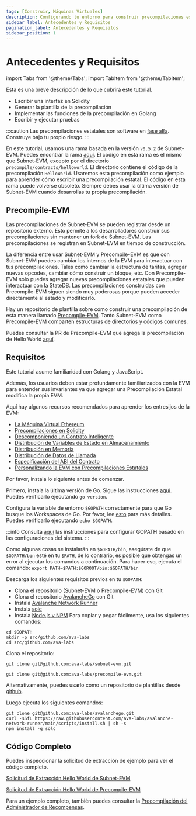 ```yaml
---
tags: [Construir, Máquinas Virtuales]
description: Configurando tu entorno para construir precompilaciones estatales en EVM
sidebar_label: Antecedentes y Requisitos
pagination_label: Antecedentes y Requisitos
sidebar_position: 1
---
```


# Antecedentes y Requisitos

import Tabs from '@theme/Tabs';
import TabItem from '@theme/TabItem';

Esta es una breve descripción de lo que cubrirá este tutorial.

- Escribir una interfaz en Solidity
- Generar la plantilla de la precompilación
- Implementar las funciones de la precompilación en Golang
- Escribir y ejecutar pruebas

:::caution
Las precompilaciones estatales son software en [fase alfa](https://es.wikipedia.org/wiki/Ciclo_de_vida_de_liberaci%C3%B3n_de_software#Alfa).
Construye bajo tu propio riesgo.
:::

En este tutorial, usamos una rama basada en la versión `v0.5.2` de Subnet-EVM. Puedes encontrar la rama
[aquí](https://github.com/ava-labs/subnet-evm/tree/helloworld-official-tutorial-v2). El código en esta
rama es el mismo que Subnet-EVM, excepto por el directorio `precompile/contracts/helloworld`. El
directorio contiene el código de la precompilación `HelloWorld`. Usaremos esta
precompilación como ejemplo para aprender cómo escribir una precompilación estatal. El código en esta rama puede volverse
obsoleto. Siempre debes usar la última versión de Subnet-EVM cuando desarrollas tu propia precompilación.

## Precompile-EVM

Las precompilaciones de Subnet-EVM se pueden registrar desde un repositorio externo.
Esto permite a los desarrolladores construir sus precompilaciones sin mantener un fork de Subnet-EVM.
Las precompilaciones se registran en Subnet-EVM en tiempo de construcción.

La diferencia entre usar Subnet-EVM y Precompile-EVM es que con Subnet-EVM puedes cambiar los internos de la EVM
para interactuar con tus precompilaciones.
Tales como cambiar la estructura de tarifas, agregar nuevas opcodes, cambiar cómo construir un bloque, etc.
Con Precompile-EVM solo puedes agregar nuevas precompilaciones estatales que pueden interactuar con la StateDB.
Las precompilaciones construidas con Precompile-EVM siguen siendo muy poderosas porque pueden acceder directamente al
estado y modificarlo.

Hay un repositorio de plantilla sobre cómo construir una precompilación de esta manera llamado
[Precompile-EVM](https://github.com/ava-labs/precompile-evm). Tanto Subnet-EVM como Precompile-EVM comparten
estructuras de directorios y códigos comunes.

Puedes consultar la PR de Precompile-EVM que agrega la precompilación de Hello World [aquí](https://github.com/ava-labs/precompile-evm/pull/12).

## Requisitos

Este tutorial asume familiaridad con Golang y JavaScript.

Además, los usuarios deben estar profundamente familiarizados con la EVM para entender sus invariantes
ya que agregar una Precompilación Estatal modifica la propia EVM.

Aquí hay algunos recursos recomendados para aprender los entresijos de la EVM:

- [La Máquina Virtual Ethereum](https://github.com/ethereumbook/ethereumbook/blob/develop/13evm.asciidoc)
- [Precompilaciones en Solidity](https://medium.com/@rbkhmrcr/precompiles-solidity-e5d29bd428c4)
- [Descomponiendo un Contrato Inteligente](https://blog.openzeppelin.com/deconstructing-a-solidity-contract-part-i-introduction-832efd2d7737/)
- [Distribución de Variables de Estado en Almacenamiento](https://docs.soliditylang.org/en/v0.8.10/internals/layout_in_storage.html)
- [Distribución en Memoria](https://docs.soliditylang.org/en/v0.8.10/internals/layout_in_memory.html)
- [Distribución de Datos de Llamada](https://docs.soliditylang.org/en/v0.8.10/internals/layout_in_calldata.html)
- [Especificación del ABI del Contrato](https://docs.soliditylang.org/en/v0.8.10/abi-spec.html)
- [Personalizando la EVM con Precompilaciones Estatales](https://medium.com/avalancheavax/customizing-the-evm-with-stateful-precompiles-f44a34f39efd)

Por favor, instala lo siguiente antes de comenzar.

Primero, instala la última versión de Go. Sigue las instrucciones [aquí](https://go.dev/doc/install).
Puedes verificarlo ejecutando `go version`.

Configura la variable de entorno `$GOPATH` correctamente para que Go busque los Workspaces de Go. Por favor, lee
[esto](https://go.dev/doc/gopath_code) para más detalles. Puedes verificarlo ejecutando `echo $GOPATH`.

:::info
Consulta [aquí](https://github.com/golang/go/wiki/SettingGOPATH) las instrucciones para configurar
GOPATH basado en las configuraciones del sistema.
:::

Como algunas cosas se instalarán en `$GOPATH/bin`, asegúrate de que `$GOPATH/bin` esté en tu
`$PATH`, de lo contrario, es posible que obtengas un error al ejecutar los comandos a continuación.
Para hacer eso, ejecuta el comando: `export PATH=$PATH:$GOROOT/bin:$GOPATH/bin`

Descarga los siguientes requisitos previos en tu `$GOPATH`:

- Clona el repositorio (Subnet-EVM o Precompile-EVM) con Git
- Clona el repositorio [AvalancheGo](https://github.com/ava-labs/avalanchego) con Git
- Instala [Avalanche Network Runner](/tooling/network-runner.md)
- Instala [solc](https://github.com/ethereum/solc-js#usage-on-the-command-line)
- Instala [Node.js y NPM](https://nodejs.org/en/download)
  Para copiar y pegar fácilmente, usa los siguientes comandos:

```shell
cd $GOPATH
mkdir -p src/github.com/ava-labs
cd src/github.com/ava-labs
```

Clona el repositorio:

<!-- vale off -->

<Tabs groupId="evm-tabs">
<TabItem value="subnet-evm-tab" label="Subnet-EVM" default>

```shell
git clone git@github.com:ava-labs/subnet-evm.git
```

</TabItem>
<TabItem value="precompile-evm-tab" label="Precompile-EVM" >

```shell
git clone git@github.com:ava-labs/precompile-evm.git
```

Alternativamente, puedes usarlo como un repositorio de plantillas desde [github](https://github.com/ava-labs/precompile-evm/generate).

</TabItem>
</Tabs>

<!-- vale on -->

Luego ejecuta los siguientes comandos:

```shell
git clone git@github.com:ava-labs/avalanchego.git
curl -sSfL https://raw.githubusercontent.com/ava-labs/avalanche-network-runner/main/scripts/install.sh | sh -s
npm install -g solc
```

## Código Completo

Puedes inspeccionar la solicitud de extracción de ejemplo para ver el código completo.

<!-- vale off -->

<Tabs groupId="evm-tabs">
<TabItem value="subnet-evm-tab" label="Subnet-EVM" default>

[Solicitud de Extracción Hello World de Subnet-EVM](https://github.com/ava-labs/subnet-evm/pull/565/)

</TabItem>
<TabItem value="precompile-evm-tab" label="Precompile-EVM"  >

[Solicitud de Extracción Hello World de Precompile-EVM](https://github.com/ava-labs/precompile-evm/pull/12/)

</TabItem>
</Tabs>

<!-- vale on -->

Para un ejemplo completo, también puedes consultar la [Precompilación del Administrador de Recompensas](https://github.com/ava-labs/subnet-evm/blob/helloworld-official-tutorial-v2/precompile/contracts/rewardmanager/).
